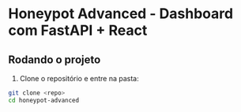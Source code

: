 # Honeypot Advanced - Dashboard com FastAPI + React

## Rodando o projeto

1. Clone o repositório e entre na pasta:

```bash
git clone <repo>
cd honeypot-advanced


